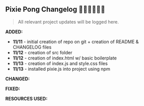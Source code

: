 ## Pixie Pong Changelog 🧚🏼‍♂️🧚🏼‍♂️

> All relevant project updates will be logged here.

**ADDED:**

- **11/11** - initial creation of repo on git + creation of README & CHANGELOG files
- **11/12** - creation of src folder
- **11/12** - creation of index.html w/ basic boilerplate
- **11/13** - creation of index.js and style.css files
- **11/13** - installed pixie.js into project using npm

**CHANGED:**

**FIXED:**

**RESOURCES USED:**

